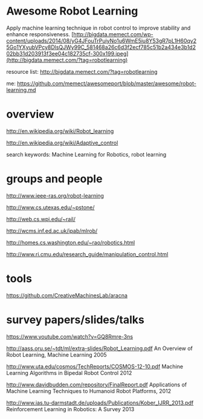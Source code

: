 # Awesome Robot Learning 

Apply machine learning technique in robot control to improve stability and enhance responsiveness. 
[![]()http://bigdata.memect.com/wp-content/uploads/2014/08/yG4JFouTrPuiyNo1u6WmE5iu8Y53gR7pL1H60qy25Go1YXyubVPcy8DlsQJWy99C_581468a26c6d3f2ecf785c51b2a434e3b1d202bb31d203913f3ee04c182735cf-300x199.jpeg](http://bigdata.memect.com/?tag=robotlearning)

resource list: http://bigdata.memect.com/?tag=robotlearning

me: https://github.com/memect/awesomeport/blob/master/awesome/robot-learning.md


# overview
http://en.wikipedia.org/wiki/Robot_learning

http://en.wikipedia.org/wiki/Adaptive_control

search keywords: Machine Learning for Robotics, robot learning


# groups and people
http://www.ieee-ras.org/robot-learning

http://www.cs.utexas.edu/~pstone/

http://web.cs.wpi.edu/~rail/

http://wcms.inf.ed.ac.uk/ipab/mlrob/

http://homes.cs.washington.edu/~rao/robotics.html

http://www.ri.cmu.edu/research_guide/manipulation_control.html

# tools

https://github.com/CreativeMachinesLab/aracna

# survey papers/slides/talks

https://www.youtube.com/watch?v=GQ8Rmre-3ns

http://aass.oru.se/~tdt/ml/extra-slides/Robot_Learning.pdf An Overview of Robot Learning, Machine Learning 2005 

http://www.uta.edu/cosmos/TechReports/COSMOS-12-10.pdf Machine Learning Algorithms in Bipedal Robot Control 2012

http://www.davidbudden.com/repository/FinalReport.pdf Applications of Machine Learning Techniques to Humanoid Robot Platforms, 2012

http://www.ias.tu-darmstadt.de/uploads/Publications/Kober_IJRR_2013.pdf  Reinforcement Learning in Robotics: A Survey  2013
